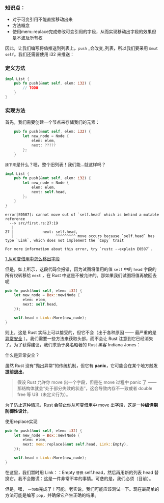 ### 知识点：
- 对于可变引用不能直接移动出来
- 方法概念
- 使用mem::replace完成修改可变引用的字段，从而实现移动出字段的效果但是不波及所有权


因此，让我们编写将值推送到列表上。`push` _会改变_列表，所以我们要采用 `&mut self`。我们还需要使用 i32 来推送：
### 定义方法
```rust
impl List {
    pub fn push(&mut self, elem: i32) {
        // TODO
    }
}
```
### 实现方法
首先，我们需要创建一个节点来存储我们的元素：
```rust
    pub fn push(&mut self, elem: i32) {
        let new_node = Node {
            elem: elem,
            next: ?????
        };
    }
```
`接下来`是什么？嗯，整个旧列表！我们能...就这样吗？
```rust
impl List {
    pub fn push(&mut self, elem: i32) {
        let new_node = Node {
            elem: elem,
            next: self.head,
        };
    }
}
```

```
error[E0507]: cannot move out of `self.head` which is behind a mutable reference
  --> src/first.rs:27:19
   |
27 |             next: self.head,
   |                   ^^^^^^^^^ move occurs because `self.head` has type `Link`, which does not implement the `Copy` trait

For more information about this error, try `rustc --explain E0507`.
```
[1 从可变借用中怎么移出字段](../../../../../Areas/Rust/复用概念/所有权/1%20从可变借用中怎么移出字段.md)

但是，如上所示，这段代码会报错，因为试图将借用的值 `self` 中的 `head` 字段的所有权转移给 `next` ，在 Rust 中这是不被允许的。那如果我们试图将值再放回去呢
```rust
pub fn push(&mut self, elem: i32) {
    let new_node = Box::new(Node {
        elem: elem,
        next: self.head,
    });

    self.head = Link::More(new_node);
}
```

则上，这是 Rust 实际上可以接受的，但它不会（出于各种原因 —— 最严重的是[异常安全](https://doc.rust-lang.org/nightly/nomicon/exception-safety.html) ）。我们需要一些方法来获取头部，而不会让 Rust 注意到它已经消失了。为了获得建议，我们求助于臭名昭著的 Rust 黑客 Indiana Jones：
 
 什么是异常安全？

虽然 Rust 没有“抛出异常”的传统机制，但它有 **panic**，它可能会在某个地方触发 **提前退出**。

> 假设 Rust 允许你 move 出一个字段，但是在 move 过程中 panic 了 —— 那结构体就会“处于部分失效的状态”，这会导致内存不一致或者 double free 等 UB（未定义行为）。

为了防止这种情况，Rust 会禁止你从可变借用中 move 出字段，这是一种**编译期防御性设计**。


使用replace实现

```rust
pub fn push(&mut self, elem: i32) {
    let new_node = Box::new(Node {
        elem: elem,
        next: mem::replace(&mut self.head, Link::Empty),
    });

    self.head = Link::More(new_node);
}


```

在这里，我们暂时用 Link：：Empty `替换` self.head，然后再用新的列表 head 替换它。我不会撒谎：这是一件非常不幸的事情。可悲的是，我们必须（目前）。

但是，嘿， `一切都`完成了！可能。老实说，我们可能应该测试一下。现在最简单的方法可能是编写 `pop`，并确保它产生正确的结果。